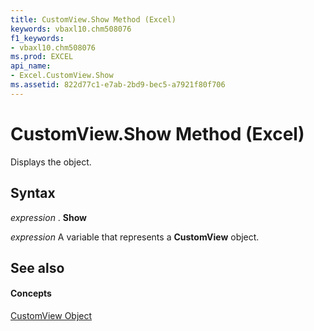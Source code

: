 ```yaml
---
title: CustomView.Show Method (Excel)
keywords: vbaxl10.chm508076
f1_keywords:
- vbaxl10.chm508076
ms.prod: EXCEL
api_name:
- Excel.CustomView.Show
ms.assetid: 822d77c1-e7ab-2bd9-bec5-a7921f80f706
---
```



# CustomView.Show Method (Excel)

Displays the object.


## Syntax

 _expression_ . **Show**

 _expression_ A variable that represents a **CustomView** object.


## See also


#### Concepts


[CustomView Object](customview-object-excel.md)

